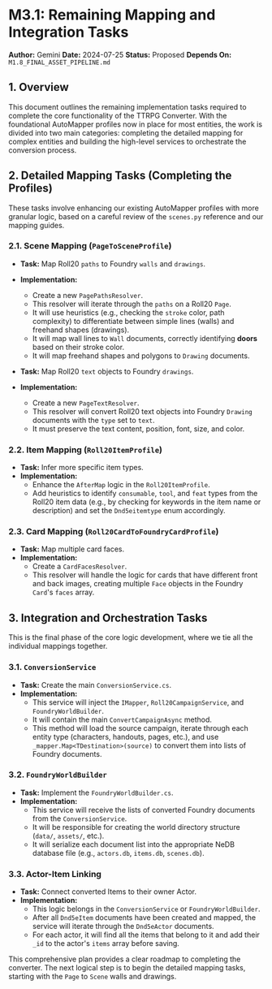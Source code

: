 ﻿# M3.1: Remaining Mapping and Integration Tasks

**Author:** Gemini
**Date:** 2024-07-25
**Status:** Proposed
**Depends On:** `M1.8_FINAL_ASSET_PIPELINE.md`

## 1. Overview

This document outlines the remaining implementation tasks required to complete the core functionality of the TTRPG Converter. With the foundational AutoMapper profiles now in place for most entities, the work is divided into two main categories: completing the detailed mapping for complex entities and building the high-level services to orchestrate the conversion process.

## 2. Detailed Mapping Tasks (Completing the Profiles)

These tasks involve enhancing our existing AutoMapper profiles with more granular logic, based on a careful review of the `scenes.py` reference and our mapping guides.

### 2.1. Scene Mapping (`PageToSceneProfile`)

-   **Task:** Map Roll20 `paths` to Foundry `walls` and `drawings`.
-   **Implementation:**
    -   Create a new `PagePathsResolver`.
    -   This resolver will iterate through the `paths` on a Roll20 `Page`.
    -   It will use heuristics (e.g., checking the `stroke` color, path complexity) to differentiate between simple lines (walls) and freehand shapes (drawings).
    -   It will map wall lines to `Wall` documents, correctly identifying **doors** based on their stroke color.
    -   It will map freehand shapes and polygons to `Drawing` documents.

-   **Task:** Map Roll20 `text` objects to Foundry `drawings`.
-   **Implementation:**
    -   Create a new `PageTextResolver`.
    -   This resolver will convert Roll20 text objects into Foundry `Drawing` documents with the `type` set to `text`.
    -   It must preserve the text content, position, font, size, and color.

### 2.2. Item Mapping (`Roll20ItemProfile`)

-   **Task:** Infer more specific item types.
-   **Implementation:**
    -   Enhance the `AfterMap` logic in the `Roll20ItemProfile`.
    -   Add heuristics to identify `consumable`, `tool`, and `feat` types from the Roll20 item data (e.g., by checking for keywords in the item name or description) and set the `Dnd5eitemtype` enum accordingly.

### 2.3. Card Mapping (`Roll20CardToFoundryCardProfile`)

-   **Task:** Map multiple card faces.
-   **Implementation:**
    -   Create a `CardFacesResolver`.
    -   This resolver will handle the logic for cards that have different front and back images, creating multiple `Face` objects in the Foundry `Card`'s `faces` array.

## 3. Integration and Orchestration Tasks

This is the final phase of the core logic development, where we tie all the individual mappings together.

### 3.1. `ConversionService`

-   **Task:** Create the main `ConversionService.cs`.
-   **Implementation:**
    -   This service will inject the `IMapper`, `Roll20CampaignService`, and `FoundryWorldBuilder`.
    -   It will contain the main `ConvertCampaignAsync` method.
    -   This method will load the source campaign, iterate through each entity type (characters, handouts, pages, etc.), and use `_mapper.Map<TDestination>(source)` to convert them into lists of Foundry documents.

### 3.2. `FoundryWorldBuilder`

-   **Task:** Implement the `FoundryWorldBuilder.cs`.
-   **Implementation:**
    -   This service will receive the lists of converted Foundry documents from the `ConversionService`.
    -   It will be responsible for creating the world directory structure (`data/`, `assets/`, etc.).
    -   It will serialize each document list into the appropriate NeDB database file (e.g., `actors.db`, `items.db`, `scenes.db`).

### 3.3. Actor-Item Linking

-   **Task:** Connect converted Items to their owner Actor.
-   **Implementation:**
    -   This logic belongs in the `ConversionService` or `FoundryWorldBuilder`.
    -   After all `Dnd5eItem` documents have been created and mapped, the service will iterate through the `Dnd5eActor` documents.
    -   For each actor, it will find all the items that belong to it and add their `_id` to the actor's `items` array before saving.

This comprehensive plan provides a clear roadmap to completing the converter. The next logical step is to begin the detailed mapping tasks, starting with the `Page` to `Scene` walls and drawings.

